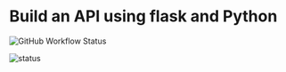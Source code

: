 # Build an API using flask and Python

![GitHub Workflow Status](https://img.shields.io/github/workflow/status/emylincon/flask_basics/python-test?style=for-the-badge)

![status](https://github.com/emylincon/flask_basics/workflows/python-test/badge.svg)